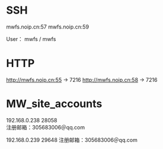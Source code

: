 # SSH
mwfs.noip.cn:57
mwfs.noip.cn:59

User： mwfs / mwfs

# HTTP
http://mwfs.noip.cn:55  -> 7216
http://mwfs.noip.cn:58  -> 7216

# MW_site_accounts
192.168.0.238     28058   
注册邮箱：305683006＠qq.com

192.168.0.239     29648
注册邮箱：305683006＠qq.com